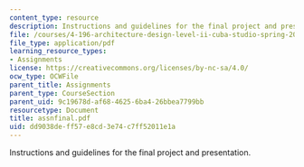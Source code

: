 ```yaml
---
content_type: resource
description: Instructions and guidelines for the final project and presentation.
file: /courses/4-196-architecture-design-level-ii-cuba-studio-spring-2004/dd9038deff57e8cd3e74c7ff52011e1a_assnfinal.pdf
file_type: application/pdf
learning_resource_types:
- Assignments
license: https://creativecommons.org/licenses/by-nc-sa/4.0/
ocw_type: OCWFile
parent_title: Assignments
parent_type: CourseSection
parent_uid: 9c19678d-af68-4625-6ba4-26bbea7799bb
resourcetype: Document
title: assnfinal.pdf
uid: dd9038de-ff57-e8cd-3e74-c7ff52011e1a
---
```

Instructions and guidelines for the final project and presentation.
